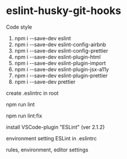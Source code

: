 # eslint-husky-git-hooks

Сode style

1. npm i --save-dev eslint
2. npm i --save-dev eslint-config-airbnb
3. npm i --save-dev eslint-config-prettier
4. npm i --save-dev eslint-plugin-html
5. npm i --save-dev eslint-plugin-import
6. npm i --save-dev eslint-plugin-jsx-a11y
7. npm i --save-dev eslint-plugin-prettier
8. npm i --save-dev prettier

create .eslintrc in root

npm run lint

npm run lint:fix

install VSCode-plugin "ESLint" (ver 2.1.2)

environment setting ESLint in .eslintrc

rules, environment, editor settings
